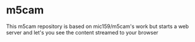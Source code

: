 # m5cam

This m5cam repository is based on mic159/m5cam's work but starts a web server and let's you see the content streamed to your browser
